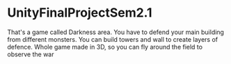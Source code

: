 # UnityFinalProjectSem2.1

That's a game called Darkness area. You have to defend your main building from different monsters. You can build towers and wall to create layers of defence. Whole game made in 3D, so you can fly around the field to observe the war
